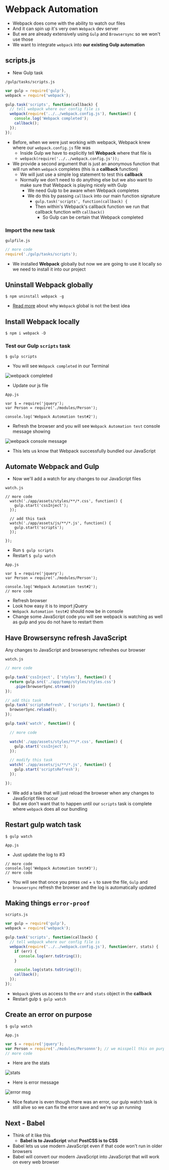 # Webpack Automation
* Webpack does come with the ability to watch our files
* And it can spin up it's very own `Webpack` dev server
* But we are already extensively using `Gulp` and `Browsersync` so we won't use those
* We want to integrate `webpack` into **our existing Gulp automation**

## scripts.js
* New Gulp task

`/gulp/tasks/scripts.js`

```js
var gulp = require('gulp'),
webpack = require('webpack');

gulp.task('scripts', function(callback) {
  // tell webpack where our config file is
  webpack(require('../../webpack.config.js'), function() {
    console.log('Webpack completed');
    callback();
  });
});
```

* Before, when we were just working with webpack, Webpack knew where our `webpack.config.js` file was
    - Inside Gulp we have to explicitly tell **Webpack** where that file is
    - `webpack(require('../../webpack.config.js'));`
* We provide a second argument that is just an anonymous function that will run when `webpack` completes (this is a **callback** function)
    - We will just use a simple log statement to test this **callback**
    - Normally we don't need to do anything else but we also want to make sure that Webpack is playing nicely with Gulp
        + We need Gulp to be aware when Webpack completes
        + We do this by passing `callback` into our main function signature
            * `gulp.task('scripts', function(callback) {`
            * Then within's Webpack's callback function we run that callback function with `callback()`
                - So Gulp can be certain that Webpack completed

### Import the new task
`gulpfile.js`

```js
// more code
require('./gulp/tasks/scripts');
```

* We installed **Webpack** globally but now we are going to use it locally so we need to install it into our project

## Uninstall Webpack globally
`$ npm uninstall webpack -g`

* [Read more](https://hashnode.com/post/install-all-npm-packages-globally-or-locally-cin0eje5f002ulk5354i1rh9r) about why `Webpack` global is not the best idea

## Install Webpack locally
`$ npm i webpack -D`

### Test our Gulp `scripts` task
`$ gulp scripts`

* You will see `Webpack completed` in our Terminal

![webpack completed](https://i.imgur.com/ymmHdGK.png)

* Update our js file

`App.js`


```
var $ = require('jquery');
var Person = require('./modules/Person');

console.log('Webpack Automation test#2');
```

* Refresh the browser and you will see `Webpack Automation test` console message showing

![webpack console message](https://i.imgur.com/56leA7p.png)

* This lets us know that Webpack successfully bundled our JavaScript

## Automate Webpack and Gulp
* Now we'll add a watch for any changes to our JavaScript files

`watch.js`

```
// more code
  watch('./app/assets/styles/**/*.css', function() {
    gulp.start('cssInject');
  });

  // add this task
  watch('./app/assets/js/**/*.js', function() {
    gulp.start('scripts');
  });

});
```

* Run `$ gulp scripts`
* Restart `$ gulp watch`

`App.js`

```
var $ = require('jquery');
var Person = require('./modules/Person');

console.log('Webpack Automation test#2');
// more code
```

* Refresh browser
* Look how easy it is to import jQuery
* `Webpack Automation test#2` should now be in console
* Change some JavaScript code you will see webpack is watching as well as gulp and you do not have to restart them

## Have Browsersync refresh JavaScript
Any changes to JavaScript and browsersync refreshes our browser

`watch.js`

```js
// more code

gulp.task('cssInject', ['styles'], function() {
  return gulp.src('./app/temp/styles/styles.css')
    .pipe(browserSync.stream())
});

// add this task
gulp.task('scriptsRefresh', ['scripts'], function() {
  browserSync.reload();
});

gulp.task('watch', function() {

  // more code

  watch('./app/assets/styles/**/*.css', function() {
    gulp.start('cssInject');
  });

  // modify this task
  watch('./app/assets/js/**/*.js', function() {
    gulp.start('scriptsRefresh');
  });

});
```

* We add a task that will just reload the browser when any changes to JavaScript files occur
* But we don't want that to happen until our `scripts` task is complete where `webpack` does all our bundling

## Restart gulp watch task
`$ gulp watch`

`App.js`

* Just update the log to #3

```
// more code
console.log('Webpack Automation test#3');
// more code
```

* You will see that once you press `cmd` + `s` to save the file, `Gulp` and `browsersync` refresh the browser and the log is automatically updated

## Making things `error-proof`

`scripts.js`

```js
var gulp = require('gulp'),
webpack = require('webpack');

gulp.task('scripts', function(callback) {
  // tell webpack where our config file is
  webpack(require('../../webpack.config.js'), function(err, stats) {
    if (err) {
      console.log(err.toString());
    }

    console.log(stats.toString());
    callback();
  });
});
```

* `Webpack` gives us access to the `err` and `stats` object in the **callback**
* Restart gulp `$ gulp watch`

## Create an error on purpose
`$ gulp watch`

`App.js`

```js
var $ = require('jquery');
var Person = require('./modules/Personnn'); // we misspell this on purpose
// more code
```

* Here are the stats

![stats](https://i.imgur.com/jt9Badr.png)

* Here is error message

![error msg](https://i.imgur.com/etnXSsh.png)

* Nice feature is even though there was an error, our gulp watch task is still alive so we can fix the error save and we're up an running

## Next - Babel
* Think of it like this
    - **Babel is to JavaScript** what **PostCSS is to CSS**
* Babel lets us use modern JavaScript even if that code won't run in older browsers
* Babel will convert our modern JavaScript into JavaScript that will work on every web browser
